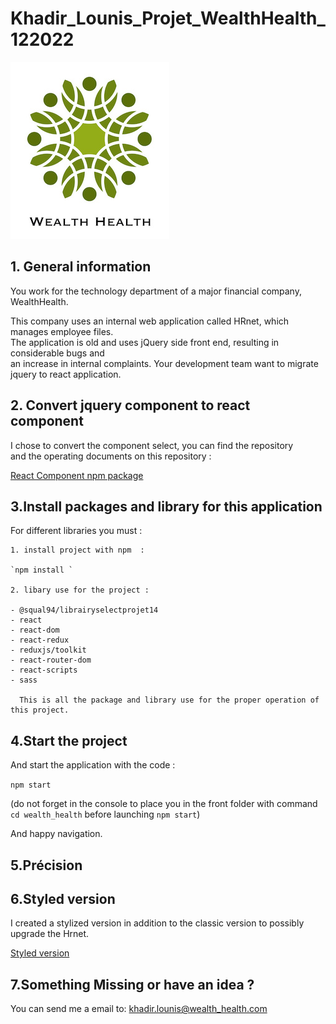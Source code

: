# Khadir_Lounis_Projet_WealthHealth_122022

![](./wealth_health/src/Assets/img/wealthHealth.png)

## 1. General information

You work for the technology department of a major financial company, WealthHealth.

This company uses an internal web application called HRnet, which manages employee files.  
The application is old and uses jQuery side front end, resulting in considerable bugs and  
an increase in internal complaints.
Your development team want to migrate jquery to react application.

## 2. Convert jquery component to react component

I chose to convert the component select, you can find the repository  
and the operating documents on this repository :

[React Component npm package](https://github.com/Squal94/Khadir_Lounis_Projet_14_122022_LibrarySelect.git)

## 3.Install packages and library for this application

For different libraries you must :

    1. install project with npm  :

    `npm install `

    2. libary use for the project :

    - @squal94/librairyselectprojet14
    - react
    - react-dom
    - react-redux
    - reduxjs/toolkit
    - react-router-dom
    - react-scripts
    - sass

      This is all the package and library use for the proper operation of this project.

## 4.Start the project

And start the application with the code :

`npm start`

(do not forget in the console to place you in the front folder with command
`cd wealth_health` before launching `npm start`)

And happy navigation.

## 5.Précision

## 6.Styled version

I created a stylized version in addition to the classic version to possibly upgrade the Hrnet.

[Styled version]("https://github.com/Squal94/Khadir_Lounis_Projet_14_122022_LibrarySelect.git")

## 7.Something Missing or have an idea ?

You can send me a email to: khadir.lounis@wealth_health.com

